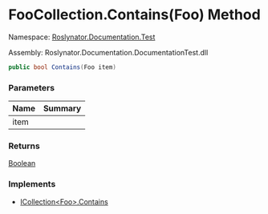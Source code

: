 # FooCollection\.Contains\(Foo\) Method

Namespace: [Roslynator.Documentation.Test](../../README.md)

Assembly: Roslynator\.Documentation\.DocumentationTest\.dll

```csharp
public bool Contains(Foo item)
```

### Parameters

| Name | Summary |
| ---- | ------- |
| item | |

### Returns

[Boolean](https://docs.microsoft.com/en-us/dotnet/api/system.boolean)

### Implements

* [ICollection\<Foo>.Contains](https://docs.microsoft.com/en-us/dotnet/api/system.collections.generic.icollection-1.contains)
